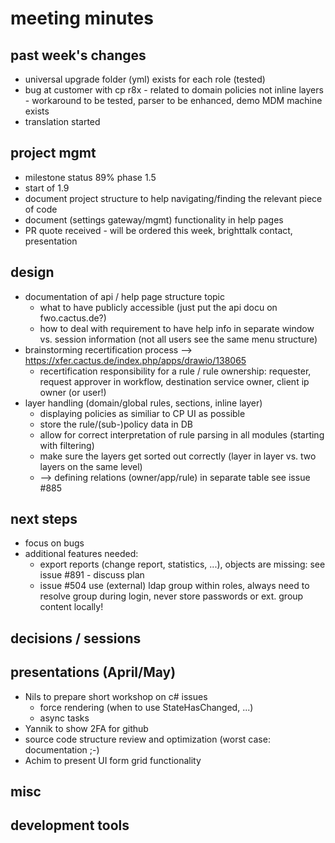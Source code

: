 # meeting minutes

## past week's changes
- universal upgrade folder (yml) exists for each role (tested)
- bug at customer with cp r8x - related to domain policies not inline layers - workaround to be tested, parser to be enhanced, demo MDM machine exists
- translation started

## project mgmt
- milestone status 89% phase 1.5
- start of 1.9
- document project structure to help navigating/finding the relevant piece of code 
- document (settings gateway/mgmt) functionality in help pages
- PR quote received - will be ordered this week, brighttalk contact, presentation

## design
- documentation of api / help page structure topic
  - what to have publicly accessible (just put the api docu on fwo.cactus.de?)
  - how to deal with requirement to have help info in separate window vs. session information (not all users see the same menu structure) 
- brainstorming recertification process --> <https://xfer.cactus.de/index.php/apps/drawio/138065>
  - recertification responsibility for a rule / rule ownership: requester, request approver in workflow, destination service owner, client ip owner (or user!) 
- layer handling (domain/global rules, sections, inline layer)
  - displaying policies as similiar to CP UI as possible
  - store the rule/(sub-)policy data in DB
  - allow for correct interpretation of rule parsing in all modules (starting with filtering)
  - make sure the layers get sorted out correctly (layer in layer vs. two layers on the same level)
  - --> defining relations (owner/app/rule) in separate table see issue #885

## next steps
- focus on bugs
- additional features needed:
  - export reports (change report, statistics, ...), objects are missing: see issue #891 - discuss plan
  - issue #504 use (external) ldap group within roles, always need to resolve group during login, never store passwords or ext. group content locally!

## decisions / sessions

## presentations (April/May)
- Nils to prepare short workshop on c# issues
  - force rendering (when to use StateHasChanged, ...)
  - async tasks
- Yannik to show 2FA for github
- source code structure review and optimization (worst case: documentation ;-)
- Achim to present UI form grid functionality
  
## misc
## development tools
